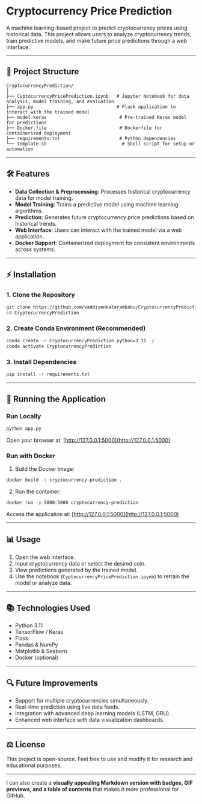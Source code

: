# Cryptocurrency Price Prediction

A machine learning-based project to predict cryptocurrency prices using historical data. This project allows users to analyze cryptocurrency trends, train predictive models, and make future price predictions through a web interface.

---

## 📁 Project Structure

```
CryptocurrencyPrediction/
│
├── CyptocurrencyPricePrediction.ipynb   # Jupyter Notebook for data analysis, model training, and evaluation
├── app.py                               # Flask application to interact with the trained model
├── model.keras                           # Pre-trained Keras model for predictions
├── Docker.file                           # Dockerfile for containerized deployment
├── requirements.txt                      # Python dependencies
└── template.sh                            # Shell script for setup or automation
```

---

## 🛠️ Features

* **Data Collection & Preprocessing**: Processes historical cryptocurrency data for model training.
* **Model Training**: Trains a predictive model using machine learning algorithms.
* **Prediction**: Generates future cryptocurrency price predictions based on historical trends.
* **Web Interface**: Users can interact with the trained model via a web application.
* **Docker Support**: Containerized deployment for consistent environments across systems.

---

## ⚡ Installation

### 1. Clone the Repository

```bash
git clone https://github.com/vaddivenkatarambabu/CryptocurrencyPrediction.git
cd CryptocurrencyPrediction
```

### 2. Create Conda Environment (Recommended)

```bash
conda create -n CryptocurrencyPrediction python=3.11 -y
conda activate CryptocurrencyPrediction
```

### 3. Install Dependencies

```bash
pip install -r requirements.txt
```

---

## 🚀 Running the Application

### Run Locally

```bash
python app.py
```

Open your browser at: [http://127.0.0.1:5000](http://127.0.0.1:5000)

### Run with Docker

1. Build the Docker image:

```bash
docker build -t cryptocurrency-prediction .
```

2. Run the container:

```bash
docker run -p 5000:5000 cryptocurrency-prediction
```

Access the application at: [http://127.0.0.1:5000](http://127.0.0.1:5000)

---

## 📊 Usage

1. Open the web interface.
2. Input cryptocurrency data or select the desired coin.
3. View predictions generated by the trained model.
4. Use the notebook (`CyptocurrencyPricePrediction.ipynb`) to retrain the model or analyze data.

---

## 📚 Technologies Used

* Python 3.11
* TensorFlow / Keras
* Flask
* Pandas & NumPy
* Matplotlib & Seaborn
* Docker (optional)

---

## 🔍 Future Improvements

* Support for multiple cryptocurrencies simultaneously.
* Real-time prediction using live data feeds.
* Integration with advanced deep learning models (LSTM, GRU).
* Enhanced web interface with data visualization dashboards.

---

## ⚖️ License

This project is open-source. Feel free to use and modify it for research and educational purposes.

---

I can also create a **visually appealing Markdown version with badges, GIF previews, and a table of contents** that makes it more professional for GitHub.
